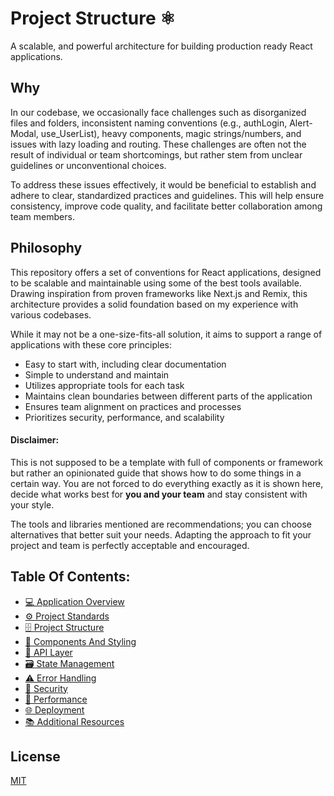 # Project Structure ⚛️

A scalable, and powerful architecture for building production ready React applications.

## Why
In our codebase, we occasionally face challenges such as disorganized files and folders, inconsistent naming conventions (e.g., authLogin, Alert-Modal, use_UserList), heavy components, magic strings/numbers, and issues with lazy loading and routing. These challenges are often not the result of individual or team shortcomings, but rather stem from unclear guidelines or unconventional choices.

To address these issues effectively, it would be beneficial to establish and adhere to clear, standardized practices and guidelines. This will help ensure consistency, improve code quality, and facilitate better collaboration among team members.

## Philosophy
This repository offers a set of conventions for React applications, designed to be scalable and maintainable using some of the best tools available. Drawing inspiration from proven frameworks like Next.js and Remix, this architecture provides a solid foundation based on my experience with various codebases.

While it may not be a one-size-fits-all solution, it aims to support a range of applications with these core principles:

- Easy to start with, including clear documentation
- Simple to understand and maintain
- Utilizes appropriate tools for each task
- Maintains clean boundaries between different parts of the application
- Ensures team alignment on practices and processes
- Prioritizes security, performance, and scalability

#### Disclaimer:

This is not supposed to be a template with full of components or framework but rather an opinionated guide that shows how to do some things in a certain way. You are not forced to do everything exactly as it is shown here, decide what works best for **you and your team** and stay consistent with your style.

The tools and libraries mentioned are recommendations; you can choose alternatives that better suit your needs. Adapting the approach to fit your project and team is perfectly acceptable and encouraged.

## Table Of Contents:

- [💻 Application Overview](docs/application-overview.md)
- [⚙️ Project Standards](docs/project-standards.md)
- [🗄️ Project Structure](docs/project-structure.md)
- [🧱 Components And Styling](docs/component-styling.md)
- [📡 API Layer](docs/api-layer.md)
- [🗃️ State Management](docs/state-management.md)
- [⚠️ Error Handling](docs/error-handling.md)
- [🔐 Security](docs/security-and-rbac.md)
- [🚄 Performance](docs/performance.md)
- [🌐 Deployment](docs/deployment.md)
- [📚 Additional Resources](docs/additional-resources.md)

## License

[MIT](/LICENSE)
